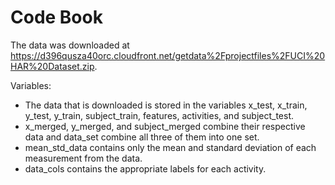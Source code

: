 # Code Book

The data was downloaded at https://d396qusza40orc.cloudfront.net/getdata%2Fprojectfiles%2FUCI%20HAR%20Dataset.zip.

Variables:

* The data that is downloaded is stored in the variables x_test, x_train, y_test, y_train, subject_train, features, activities, and subject_test.
* x_merged, y_merged, and subject_merged combine their respective data and data_set combine all three of them into one set. 
* mean_std_data contains only the mean and standard deviation of each measurement from the data.
* data_cols contains the appropriate labels for each activity.





